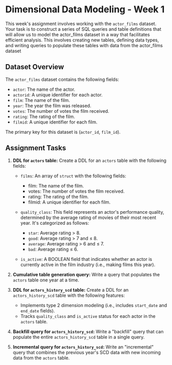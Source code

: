 # Dimensional Data Modeling - Week 1

This week's assignment involves working with the `actor_films` dataset. Your task is to construct a series of SQL queries and table definitions that will allow us to model the actor_films dataset in a way that facilitates efficient analysis. This involves creating new tables, defining data types, and writing queries to populate these tables with data from the actor_films dataset

## Dataset Overview

The `actor_films` dataset contains the following fields:

- `actor`: The name of the actor.
- `actorid`: A unique identifier for each actor.
- `film`: The name of the film.
- `year`: The year the film was released.
- `votes`: The number of votes the film received.
- `rating`: The rating of the film.
- `filmid`: A unique identifier for each film.

The primary key for this dataset is (`actor_id`, `film_id`).

## Assignment Tasks

1. **DDL for `actors` table:** Create a DDL for an `actors` table with the following fields:
   - `films`: An array of `struct` with the following fields:
     - film: The name of the film.
     - votes: The number of votes the film received.
     - rating: The rating of the film.
     - filmid: A unique identifier for each film.

   - `quality_class`: This field represents an actor's performance quality, determined by the average rating of movies of their most recent year. It's categorized as follows:
     - `star`: Average rating > 8.
     - `good`: Average rating > 7 and ≤ 8.
     - `average`: Average rating > 6 and ≤ 7.
     - `bad`: Average rating ≤ 6.
   - `is_active`: A BOOLEAN field that indicates whether an actor is currently active in the film industry (i.e., making films this year).

2. **Cumulative table generation query:** Write a query that populates the `actors` table one year at a time.
3. **DDL for `actors_history_scd` table:** Create a DDL for an `actors_history_scd` table with the following features:
   - Implements type 2 dimension modeling (i.e., includes `start_date` and `end_date` fields).
   - Tracks `quality_class` and `is_active` status for each actor in the `actors` table.
4. **Backfill query for `actors_history_scd`:** Write a "backfill" query that can populate the entire `actors_history_scd` table in a single query.
5. **Incremental query for `actors_history_scd`:** Write an "incremental" query that combines the previous year's SCD data with new incoming data from the `actors` table.
